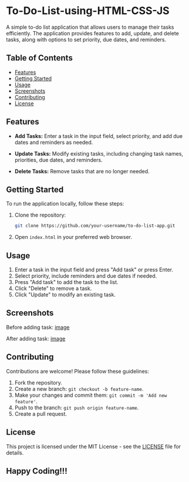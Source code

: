# To-Do-List-using-HTML-CSS-JS

A simple to-do list application that allows users to manage their tasks efficiently. The application provides features to add, update, and delete tasks, along with options to set priority, due dates, and reminders.

## Table of Contents

- [Features](#features)
- [Getting Started](#getting-started)
- [Usage](#usage)
- [Screenshots](#screenshots)
- [Contributing](#contributing)
- [License](#license)

## Features

- **Add Tasks:** Enter a task in the input field, select priority, and add due dates and reminders as needed.

- **Update Tasks:** Modify existing tasks, including changing task names, priorities, due dates, and reminders.

- **Delete Tasks:** Remove tasks that are no longer needed.

## Getting Started

To run the application locally, follow these steps:

1. Clone the repository:

   ```bash
   git clone https://github.com/your-username/to-do-list-app.git
   ```

2. Open `index.html` in your preferred web browser.

## Usage

1. Enter a task in the input field and press "Add task" or press Enter.
2. Select priority, include reminders and due dates if needed.
3. Press "Add task" to add the task to the list.
4. Click "Delete" to remove a task.
5. Click "Update" to modify an existing task.

## Screenshots

Before adding task: [image](https://github.com/Kp4103/To-Do-List-using-HTML-CSS-JS/assets/97142774/5baf7c48-3ef5-4b0b-a314-86b468f4a637)

After adding task: [image](https://github.com/Kp4103/To-Do-List-using-HTML-CSS-JS/assets/97142774/01d58f0b-145f-452e-a489-104d0be7c652)


## Contributing

Contributions are welcome! Please follow these guidelines:

1. Fork the repository.
2. Create a new branch: `git checkout -b feature-name`.
3. Make your changes and commit them: `git commit -m 'Add new feature'`.
4. Push to the branch: `git push origin feature-name`.
5. Create a pull request.

## License

This project is licensed under the MIT License - see the [LICENSE](LICENSE) file for details.

## Happy Coding!!!
